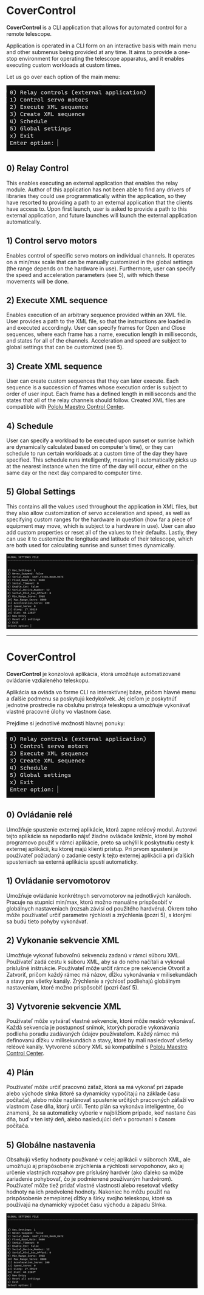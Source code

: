 # CoverControl

**CoverControl** is a CLI application that allows for automated control for a remote telescope.

Application is operated in a CLI form on an interactive basis with main menu and other submenus being provided at any time. It aims to provide a one-stop environment for operating the telescope apparatus, and it enables executing custom workloads at custom times.

Let us go over each option of the main menu:

![](application.png)

## 0) Relay Control

This enables executing an external application that enables the relay module. Author of this application has not been able to find any drivers of libraries they could use programmatically within the application, so they have resorted to providing a path to an external application that the clients have access to. Upon first launch, user is asked to provide a path to this external application, and future launches will launch the external application automatically.

## 1) Control servo motors

Enables control of specific servo motors on individual channels. It operates on a min/max scale that can be manually customized in the global settings (the range depends on the hardware in use). Furthermore, user can specify the speed and acceleration parameters (see 5), with which these movements will be done.

## 2) Execute XML sequence

Enables execution of an arbitrary sequence provided within an XML file. User provides a path to the XML file, so that the instructions are loaded in and executed accordingly. User can specify frames for Open and Close sequences, where each frame has a name, execution length in milliseconds, and states for all of the channels. Acceleration and speed are subject to global settings that can be customized (see 5).

## 3) Create XML sequence

User can create custom sequences that they can later execute. Each sequence is a succession of frames whose execution order is subject to order of user input. Each frame has a defined length in milliseconds and the states that all of the relay channels should follow. Created XML files are compatible with [Pololu Maestro Control Center](https://www.pololu.com/docs/0J40/4).

## 4) Schedule

User can specify a workload to be executed upon sunset or sunrise (which are dynamically calculated based on computer's time), or they can schedule to run certain workloads at a custom time of the day they have specified. This schedule runs intelligently, meaning it automatically picks up at the nearest instance when the time of the day will occur, either on the same day or the next day compared to computer time.

## 5) Global Settings

This contains all the values used throughout the application in XML files, but they also allow customization of servo acceleration and speed, as well as specifying custom ranges for the hardware in question (how far a piece of equipment may move, which is subject to a hardware in use). User can also add custom properties or reset all of the values to their defaults. Lastly, they can use it to customize the longitude and latitude of their telescope, which are both used for calculating sunrise and sunset times dynamically.

![](global.png)

---

# CoverControl

**CoverControl** je konzolová aplikácia, ktorá umožňuje automatizované ovládanie vzdialeného teleskopu.

Aplikácia sa ovláda vo forme CLI na interaktívnej báze, pričom hlavné menu a ďalšie podmenu sa poskytujú kedykoľvek. Jej cieľom je poskytnúť jednotné prostredie na obsluhu prístroja teleskopu a umožňuje vykonávať vlastné pracovné úlohy vo vlastnom čase.

Prejdime si jednotlivé možnosti hlavnej ponuky:

![](application.png)

## 0) Ovládanie relé

Umožňuje spustenie externej aplikácie, ktorá zapne reléový modul. Autorovi tejto aplikácie sa nepodarilo nájsť žiadne ovládače knižníc, ktoré by mohol programovo použiť v rámci aplikácie, preto sa uchýlil k poskytnutiu cesty k externej aplikácii, ku ktorej majú klienti prístup. Pri prvom spustení je používateľ požiadaný o zadanie cesty k tejto externej aplikácii a pri ďalších spusteniach sa externá aplikácia spustí automaticky.

## 1) Ovládanie servomotorov

Umožňuje ovládanie konkrétnych servomotorov na jednotlivých kanáloch. Pracuje na stupnici min/max, ktorú možno manuálne prispôsobiť v globálnych nastaveniach (rozsah závisí od použitého hardvéru). Okrem toho môže používateľ určiť parametre rýchlosti a zrýchlenia (pozri 5), s ktorými sa budú tieto pohyby vykonávať.

## 2) Vykonanie sekvencie XML

Umožňuje vykonať ľubovoľnú sekvenciu zadanú v rámci súboru XML. Používateľ zadá cestu k súboru XML, aby sa do neho načítali a vykonali príslušné inštrukcie. Používateľ môže určiť rámce pre sekvencie Otvoriť a Zatvoriť, pričom každý rámec má názov, dĺžku vykonávania v milisekundách a stavy pre všetky kanály. Zrýchlenie a rýchlosť podliehajú globálnym nastaveniam, ktoré možno prispôsobiť (pozri časť 5).

## 3) Vytvorenie sekvencie XML

Používateľ môže vytvárať vlastné sekvencie, ktoré môže neskôr vykonávať. Každá sekvencia je postupnosť snímok, ktorých poradie vykonávania podlieha poradiu zadávaných údajov používateľom. Každý rámec má definovanú dĺžku v milisekundách a stavy, ktoré by mali nasledovať všetky reléové kanály. Vytvorené súbory XML sú kompatibilné s [Pololu Maestro Control Center](https://www.pololu.com/docs/0J40/4).

## 4) Plán

Používateľ môže určiť pracovnú záťaž, ktorá sa má vykonať pri západe alebo východe slnka (ktoré sa dynamicky vypočítajú na základe času počítača), alebo môže naplánovať spustenie určitých pracovných záťaží vo vlastnom čase dňa, ktorý určil. Tento plán sa vykonáva inteligentne, čo znamená, že sa automaticky vyberie v najbližšom prípade, keď nastane čas dňa, buď v ten istý deň, alebo nasledujúci deň v porovnaní s časom počítača.

## 5) Globálne nastavenia

Obsahujú všetky hodnoty používané v celej aplikácii v súboroch XML, ale umožňujú aj prispôsobenie zrýchlenia a rýchlosti servopohonov, ako aj určenie vlastných rozsahov pre príslušný hardvér (ako ďaleko sa môže zariadenie pohybovať, čo je podmienené používaným hardvérom). Používateľ môže tiež pridať vlastné vlastnosti alebo resetovať všetky hodnoty na ich predvolené hodnoty. Nakoniec ho môžu použiť na prispôsobenie zemepisnej dĺžky a šírky svojho teleskopu, ktoré sa používajú na dynamický výpočet času východu a západu Slnka.

![](global.png)
